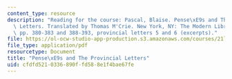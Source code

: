 ```yaml
---
content_type: resource
description: "Reading for the course: Pascal, Blaise. Pense\xE9s and The Provincial\
  \ Letters. Translated by Thomas M'Crie. New York, NY: The Modern Library, 1941,\
  \ pp. 380-383 and 388-393, provincial letters 5 and 6 (excerpts)."
file: https://ol-ocw-studio-app-production.s3.amazonaws.com/courses/21l-017-the-art-of-the-probable-literature-and-probability-spring-2008/cfdfd5210336890ffd588e1f4bae67fe_pascal_letters.pdf
file_type: application/pdf
resourcetype: Document
title: "Pense\xE9s and The Provincial Letters"
uid: cfdfd521-0336-890f-fd58-8e1f4bae67fe
---
```

